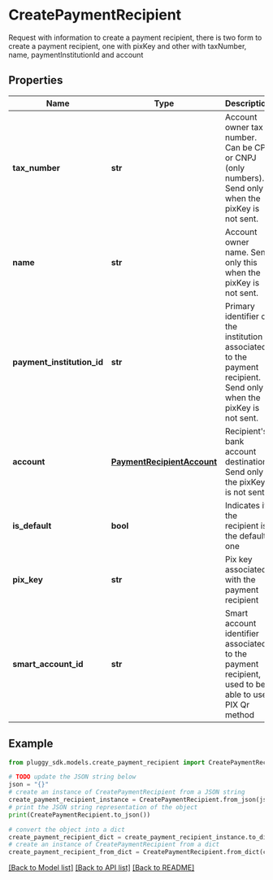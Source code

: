 # CreatePaymentRecipient

Request with information to create a payment recipient, there is two form to create a payment recipient, one with pixKey and other with taxNumber, name, paymentInstitutionId and account

## Properties

Name | Type | Description | Notes
------------ | ------------- | ------------- | -------------
**tax_number** | **str** | Account owner tax number. Can be CPF or CNPJ (only numbers). Send only when the pixKey is not sent. | [optional] 
**name** | **str** | Account owner name. Send only this when the pixKey is not sent. | [optional] 
**payment_institution_id** | **str** | Primary identifier of the institution associated to the payment recipient. Send only when the pixKey is not sent. | [optional] 
**account** | [**PaymentRecipientAccount**](PaymentRecipientAccount.md) | Recipient&#39;s bank account destination. Send only if the pixKey is not sent. | [optional] 
**is_default** | **bool** | Indicates if the recipient is the default one | [optional] 
**pix_key** | **str** | Pix key associated with the payment recipient | [optional] 
**smart_account_id** | **str** | Smart account identifier associated to the payment recipient, used to be able to use PIX Qr method | [optional] 

## Example

```python
from pluggy_sdk.models.create_payment_recipient import CreatePaymentRecipient

# TODO update the JSON string below
json = "{}"
# create an instance of CreatePaymentRecipient from a JSON string
create_payment_recipient_instance = CreatePaymentRecipient.from_json(json)
# print the JSON string representation of the object
print(CreatePaymentRecipient.to_json())

# convert the object into a dict
create_payment_recipient_dict = create_payment_recipient_instance.to_dict()
# create an instance of CreatePaymentRecipient from a dict
create_payment_recipient_from_dict = CreatePaymentRecipient.from_dict(create_payment_recipient_dict)
```
[[Back to Model list]](../README.md#documentation-for-models) [[Back to API list]](../README.md#documentation-for-api-endpoints) [[Back to README]](../README.md)


